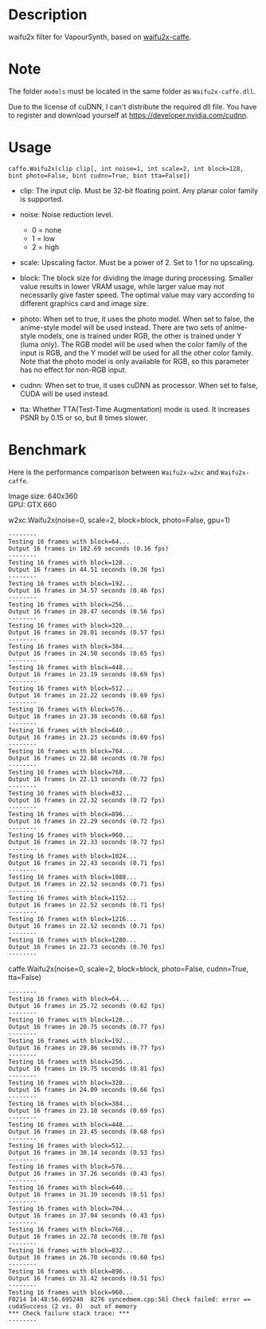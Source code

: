 Description
===========

waifu2x filter for VapourSynth, based on [waifu2x-caffe](https://github.com/lltcggie/waifu2x-caffe).


Note
====

The folder `models` must be located in the same folder as `Waifu2x-caffe.dll`.

Due to the license of cuDNN, I can't distribute the required dll file. You have to register and download yourself at https://developer.nvidia.com/cudnn.


Usage
=====

    caffe.Waifu2x(clip clip[, int noise=1, int scale=2, int block=128, bint photo=False, bint cudnn=True, bint tta=False])

* clip: The input clip. Must be 32-bit floating point. Any planar color family is supported.

* noise: Noise reduction level.
  * 0 = none
  * 1 = low
  * 2 = high

* scale: Upscaling factor. Must be a power of 2. Set to 1 for no upscaling.

* block: The block size for dividing the image during processing. Smaller value results in lower VRAM usage, while larger value may not necessarily give faster speed. The optimal value may vary according to different graphics card and image size.

* photo: When set to true, it uses the photo model. When set to false, the anime-style model will be used instead. There are two sets of anime-style models, one is trained under RGB, the other is trained under Y (luma only). The RGB model will be used when the color family of the input is RGB, and the Y model will be used for all the other color family. Note that the photo model is only available for RGB, so this parameter has no effect for non-RGB input.

* cudnn: When set to true, it uses cuDNN as processor. When set to false, CUDA will be used instead.

* tta: Whether TTA(Test-Time Augmentation) mode is used. It increases PSNR by 0.15 or so, but 8 times slower.


Benchmark
=========

Here is the performance comparison between `Waifu2x-w2xc` and `Waifu2x-caffe`.

Image size: 640x360<br />
GPU: GTX 660

w2xc.Waifu2x(noise=0, scale=2, block=block, photo=False, gpu=1)
```
--------
Testing 16 frames with block=64...
Output 16 frames in 102.69 seconds (0.16 fps)
--------
Testing 16 frames with block=128...
Output 16 frames in 44.51 seconds (0.36 fps)
--------
Testing 16 frames with block=192...
Output 16 frames in 34.57 seconds (0.46 fps)
--------
Testing 16 frames with block=256...
Output 16 frames in 28.47 seconds (0.56 fps)
--------
Testing 16 frames with block=320...
Output 16 frames in 28.01 seconds (0.57 fps)
--------
Testing 16 frames with block=384...
Output 16 frames in 24.50 seconds (0.65 fps)
--------
Testing 16 frames with block=448...
Output 16 frames in 23.19 seconds (0.69 fps)
--------
Testing 16 frames with block=512...
Output 16 frames in 23.22 seconds (0.69 fps)
--------
Testing 16 frames with block=576...
Output 16 frames in 23.38 seconds (0.68 fps)
--------
Testing 16 frames with block=640...
Output 16 frames in 23.23 seconds (0.69 fps)
--------
Testing 16 frames with block=704...
Output 16 frames in 22.88 seconds (0.70 fps)
--------
Testing 16 frames with block=768...
Output 16 frames in 22.13 seconds (0.72 fps)
--------
Testing 16 frames with block=832...
Output 16 frames in 22.32 seconds (0.72 fps)
--------
Testing 16 frames with block=896...
Output 16 frames in 22.29 seconds (0.72 fps)
--------
Testing 16 frames with block=960...
Output 16 frames in 22.33 seconds (0.72 fps)
--------
Testing 16 frames with block=1024...
Output 16 frames in 22.43 seconds (0.71 fps)
--------
Testing 16 frames with block=1088...
Output 16 frames in 22.52 seconds (0.71 fps)
--------
Testing 16 frames with block=1152...
Output 16 frames in 22.52 seconds (0.71 fps)
--------
Testing 16 frames with block=1216...
Output 16 frames in 22.52 seconds (0.71 fps)
--------
Testing 16 frames with block=1280...
Output 16 frames in 22.73 seconds (0.70 fps)
--------
```

caffe.Waifu2x(noise=0, scale=2, block=block, photo=False, cudnn=True, tta=False)
```
--------
Testing 16 frames with block=64...
Output 16 frames in 25.72 seconds (0.62 fps)
--------
Testing 16 frames with block=128...
Output 16 frames in 20.75 seconds (0.77 fps)
--------
Testing 16 frames with block=192...
Output 16 frames in 20.86 seconds (0.77 fps)
--------
Testing 16 frames with block=256...
Output 16 frames in 19.75 seconds (0.81 fps)
--------
Testing 16 frames with block=320...
Output 16 frames in 24.09 seconds (0.66 fps)
--------
Testing 16 frames with block=384...
Output 16 frames in 23.10 seconds (0.69 fps)
--------
Testing 16 frames with block=448...
Output 16 frames in 23.45 seconds (0.68 fps)
--------
Testing 16 frames with block=512...
Output 16 frames in 30.14 seconds (0.53 fps)
--------
Testing 16 frames with block=576...
Output 16 frames in 37.26 seconds (0.43 fps)
--------
Testing 16 frames with block=640...
Output 16 frames in 31.39 seconds (0.51 fps)
--------
Testing 16 frames with block=704...
Output 16 frames in 37.04 seconds (0.43 fps)
--------
Testing 16 frames with block=768...
Output 16 frames in 22.78 seconds (0.70 fps)
--------
Testing 16 frames with block=832...
Output 16 frames in 26.70 seconds (0.60 fps)
--------
Testing 16 frames with block=896...
Output 16 frames in 31.42 seconds (0.51 fps)
--------
Testing 16 frames with block=960...
F0214 14:48:56.695240  8276 syncedmem.cpp:56] Check failed: error == cudaSuccess (2 vs. 0)  out of memory
*** Check failure stack trace: ***
--------
```
